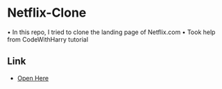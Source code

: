 # Netflix-Clone
• In this repo, I tried to clone the landing page of Netflix.com
• Took help from CodeWithHarry tutorial 
## Link
- [Open Here](https://sayak069.github.io/Netflix-Clone/)